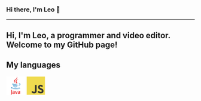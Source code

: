 ### Hi there, I'm Leo 👋

---
Hi, I'm Leo, a programmer and video editor. Welcome to my GitHub page!
---
## My languages
<img src="https://github.com/devicons/devicon/blob/master/icons/java/java-original-wordmark.svg" alt="Java logo" width=50 height=50/> <img src="https://github.com/devicons/devicon/blob/master/icons/javascript/javascript-original.svg" alt="Javascript logo" width=50 height=50/>
